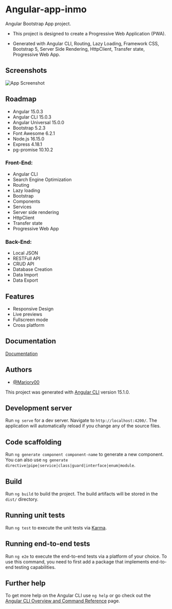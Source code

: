 
# Angular-app-inmo

Angular Bootstrap App project. 
* This project is designed to create a Progressive Web Application (PWA).

* Generated with Angular CLI, Routing, Lazy Loading, Framework CSS, Bootstrap 5, Server Side Rendering, HttpClient, Transfer state, Progressive Web App.


## Screenshots

![App Screenshot](https://i.postimg.cc/tTNgXGJN/website-screen.png)



## Roadmap

- Angular 15.0.3
- Angular CLI 15.0.3
- Angular Universal 15.0.0
- Bootstrap 5.2.3
- Font Awesome 6.2.1
- Node.js 16.15.0
- Express 4.18.1
- pg-promise 10.10.2


### Front-End:
* Angular CLI
* Search Engine Optimization
* Routing
* Lazy loading
* Bootstrap
* Components
* Services
* Server side rendering
* HttpClient
* Transfer state
* Progressive Web App


### Back-End:
* Local JSON
* RESTFull API
* CRUD API
* Database Creation
* Data Import
* Data Export


## Features

- Responsive Design
- Live previews
- Fullscreen mode
- Cross platform


## Documentation

[Documentation](https://angular.io/guide/universal)



## Authors

- [@Marjory00](https://github.com/Marjory00)



This project was generated with [Angular CLI](https://github.com/angular/angular-cli) version 15.1.0.

## Development server

Run `ng serve` for a dev server. Navigate to `http://localhost:4200/`. The application will automatically reload if you change any of the source files.

## Code scaffolding

Run `ng generate component component-name` to generate a new component. You can also use `ng generate directive|pipe|service|class|guard|interface|enum|module`.

## Build

Run `ng build` to build the project. The build artifacts will be stored in the `dist/` directory.

## Running unit tests

Run `ng test` to execute the unit tests via [Karma](https://karma-runner.github.io).

## Running end-to-end tests

Run `ng e2e` to execute the end-to-end tests via a platform of your choice. To use this command, you need to first add a package that implements end-to-end testing capabilities.

## Further help

To get more help on the Angular CLI use `ng help` or go check out the [Angular CLI Overview and Command Reference](https://angular.io/cli) page.
